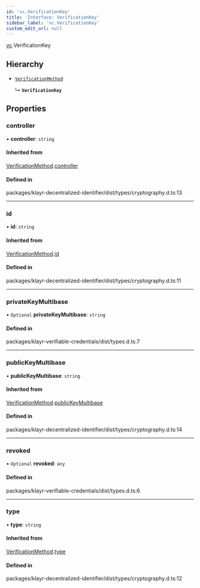```yaml
---
id: 'vc.VerificationKey'
title: 'Interface: VerificationKey'
sidebar_label: 'vc.VerificationKey'
custom_edit_url: null
---
```


[vc](../namespaces/vc.md).VerificationKey

## Hierarchy

- [`VerificationMethod`](did.VerificationMethod.md)

  ↳ **`VerificationKey`**

## Properties

### controller

• **controller**: `string`

#### Inherited from

[VerificationMethod](did.VerificationMethod.md).[controller](did.VerificationMethod.md#controller)

#### Defined in

packages/klayr-decentralized-identifier/dist/types/cryptography.d.ts:13

---

### id

• **id**: `string`

#### Inherited from

[VerificationMethod](did.VerificationMethod.md).[id](did.VerificationMethod.md#id)

#### Defined in

packages/klayr-decentralized-identifier/dist/types/cryptography.d.ts:11

---

### privateKeyMultibase

• `Optional` **privateKeyMultibase**: `string`

#### Defined in

packages/klayr-verifiable-credentials/dist/types.d.ts:7

---

### publicKeyMultibase

• **publicKeyMultibase**: `string`

#### Inherited from

[VerificationMethod](did.VerificationMethod.md).[publicKeyMultibase](did.VerificationMethod.md#publickeymultibase)

#### Defined in

packages/klayr-decentralized-identifier/dist/types/cryptography.d.ts:14

---

### revoked

• `Optional` **revoked**: `any`

#### Defined in

packages/klayr-verifiable-credentials/dist/types.d.ts:6

---

### type

• **type**: `string`

#### Inherited from

[VerificationMethod](did.VerificationMethod.md).[type](did.VerificationMethod.md#type)

#### Defined in

packages/klayr-decentralized-identifier/dist/types/cryptography.d.ts:12
